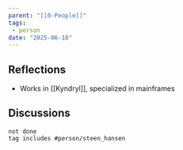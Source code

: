 ```yaml
---
parent: "[[0-People]]"
tags:
 - person
date: "2025-06-18"
---
```

## Reflections
* Works in [[Kyndryl]], specialized in mainframes
## Discussions
```tasks
not done
tag includes #person/steen_hansen
```

